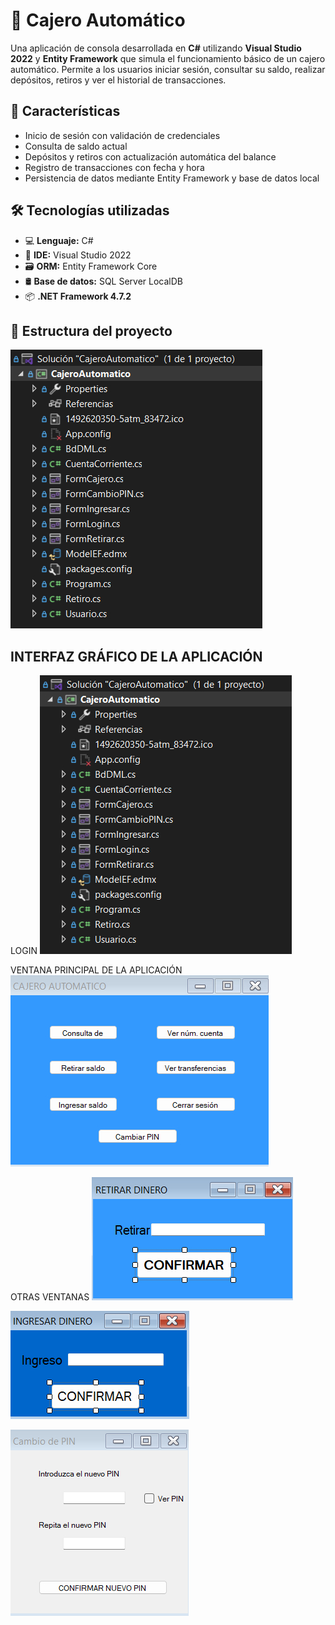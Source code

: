 # 🏧 Cajero Automático

Una aplicación de consola desarrollada en **C#** utilizando **Visual Studio 2022** y **Entity Framework** que simula el funcionamiento básico de un cajero automático. 
Permite a los usuarios iniciar sesión, consultar su saldo, realizar depósitos, retiros y ver el historial de transacciones.

## 🚀 Características

- Inicio de sesión con validación de credenciales
- Consulta de saldo actual
- Depósitos y retiros con actualización automática del balance
- Registro de transacciones con fecha y hora
- Persistencia de datos mediante Entity Framework y base de datos local

## 🛠️ Tecnologías utilizadas

- 💻 **Lenguaje:** C#
- 🧰 **IDE:** Visual Studio 2022
- 🗃️ **ORM:** Entity Framework Core
- 🛢️ **Base de datos:** SQL Server LocalDB
- 📦 **.NET Framework 4.7.2**

## 📂 Estructura del proyecto
![Estructura del proyecto](screenshots/estructuraProyecto.jpg)


## INTERFAZ GRÁFICO DE LA APLICACIÓN

LOGIN
![Ventana login](screenshots/estructuraProyecto.jpg)

VENTANA PRINCIPAL DE LA APLICACIÓN
![Ventana principal](screenshots/cajero.jpg)

OTRAS VENTANAS
![Retirar saldo](screenshots/retirar.jpg)

![Ingresar saldo](screenshots/ingresar.jpg)

![Cambio PIN](screenshots/cambioPin.jpg)
